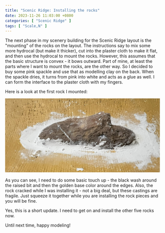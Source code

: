 ```yaml
---
title: "Scenic Ridge: Installing the rocks"
date: 2023-11-26 11:03:00 +0800
categories: [ "Scenic Ridge" ]
tags: [ "Scale,N" ]
---
```


The next phase in my scenery building for the Scenic Ridge layout is the "mounting" of the rocks on the layout.  The instructions say to mix some more hydrocal (but make it thicker), cut into the plaster cloth to make it flat, and then use the hydrocal to mount the rocks.  However, this assumes that the basic structure is convex - it bows outward.  Part of mine, at least the parts where I want to mount the rocks, are the other way.  So I decided to buy some pink spackle and use that as modelling clay on the back.  When the spackle dries, it turns from pink into white and acts as a glue as well.  I can form the interface to the plaster cloth with my fingers.

Here is a look at the first rock I mounted:

![The mounted rock](/assets/2023/11/26/IMG_2293.jpg)

As you can see, I need to do some basic touch up - the black wash around the raised bit and then the golden base color around the edges.  Also, the rock cracked while I was installing it - not a big deal, but these castings are fragile.  Just squeeze it together while you are installing the rock pieces and you will be fine.

Yes, this is a short update.  I need to get on and install the other five rocks now.

Until next time, happy modeling!
